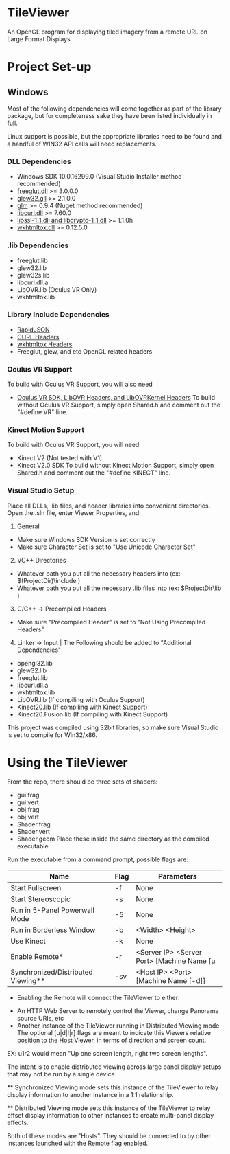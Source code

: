 # TileViewer
An OpenGL program for displaying tiled imagery from a remote URL on Large Format Displays


# Project Set-up

## Windows
Most of the following dependencies will come together as part of the library package, but for completeness sake they have been listed individually in full.

Linux support is possible, but the appropriate libraries need to be found and a handful of WIN32 API calls will need replacements.

### DLL Dependencies
- Windows SDK 10.0.16299.0 (Visual Studio Installer method recommended)
- [freeglut.dll](http://freeglut.sourceforge.net/index.php#download) >= 3.0.0.0
- [glew32.gll](http://glew.sourceforge.net/) >= 2.1.0.0
- [glm](https://github.com/g-truc/glm) >= 0.9.4 (Nuget method recommended)
- [libcurl.dll](https://curl.haxx.se/download.html) >= 7.60.0
- [libssl-1_1.dll and libcrypto-1_1.dll](http://wiki.overbyte.eu/wiki/index.php/ICS_Download) >= 1.1.0h
- [wkhtmltox.dll](https://wkhtmltopdf.org/) >= 0.12.5.0

### .lib Dependencies
- freeglut.lib
- glew32.lib
- glew32s.lib
- libcurl.dll.a
- LibOVR.lib (Oculus VR Only)
- wkhtmltox.lib

### Library Include Dependencies
- [RapidJSON](https://github.com/Tencent/rapidjson)
- [CURL Headers](https://curl.haxx.se/download.html)
- [wkhtmltox Headers](https://wkhtmltopdf.org/)
- Freeglut, glew, and etc OpenGL related headers

### Oculus VR Support
To build with Oculus VR Support, you will also need 
- [Oculus VR SDK, LibOVR Headers, and LibOVRKernel Headers](https://developer.oculus.com/downloads/package/oculus-sdk-for-windows/)
To build without Oculus VR Support, simply open Shared.h and comment out the "#define VR" line.

### Kinect Motion Support
To build with Oculus VR Support, you will need
- Kinect V2 (Not tested with V1)
- Kinect V2.0 SDK
To build without Kinect Motion Support, simply open Shared.h and comment out the "#define KINECT" line.


### Visual Studio Setup

Place all DLLs, .lib files, and header libraries into convenient directories.
Open the .sln file, enter Viewer Properties, and:
1. General
- Make sure Windows SDK Version is set correctly
- Make sure Character Set is set to "Use Unicode Character Set"
2. VC++ Directories
- Whatever path you put all the necessary headers into (ex: $(ProjectDir)\include )
- Whatever path you put all the necessary .lib files into (ex: $ProjectDir\lib )
3. C/C++ -> Precompiled Headers
- Make sure "Precompiled Header" is set to "Not Using Precompiled Headers"
4. Linker -> Input | The Following should be added to "Additional Dependencies"
- opengl32.lib
- glew32.lib 
- freeglut.lib 
- libcurl.dll.a 
- wkhtmltox.lib
- LibOVR.lib (If compiling with Oculus Support)
- Kinect20.lib (If compiling with Kinect Support)
- Kinect20.Fusion.lib (If compiling with Kinect Support)

This project was compiled using 32bit libraries, so make sure Visual Studio is set to compile for Win32/x86.

# Using the TileViewer
From the repo, there should be three sets of shaders:
- gui.frag
- gui.vert
- obj.frag
- obj.vert
- Shader.frag
- Shader.vert
- Shader.geom
Place these inside the same directory as the compiled executable.

Run the executable from a command prompt, possible flags are:

| Name | Flag | Parameters |
| ---- | ---- | ---------- |
| Start Fullscreen | -f | None |
| Start Stereoscopic | -s | None |
| Run in 5-Panel Powerwall Mode | -5 | None |
| Run in Borderless Window | -b | \<Width\> \<Height\> |
| Use Kinect | -k | None |
| Enable Remote* | -r | \<Server IP\> \<Server Port\> [Machine Name [u|d|l|r]] |
| Synchronized/Distributed Viewing** | -sv | \<Host IP\> \<Port\> [Machine Name [-d]] |

* Enabling the Remote will connect the TileViewer to either: 
- An HTTP Web Server to remotely control the Viewer, change Panorama source URIs, etc
- Another instance of the TileViewer running in Distributed Viewing mode
The optional [u|d|l|r] flags are meant to indicate this Viewers relative position to the Host Viewer, in terms of direction and screen count.

EX: u1r2 would mean "Up one screen length, right two screen lengths".

The intent is to enable distributed viewing across large panel display setups that may not be run by a single device.

** Synchronized Viewing mode sets this instance of the TileViewer to relay display information to another instance in a 1:1 relationship.

** Distributed Viewing mode sets this instance of the TileViewer to relay offset display information to other instances to create multi-panel display effects.

Both of these modes are "Hosts".  They should be connected to by other instances launched with the Remote flag enabled.